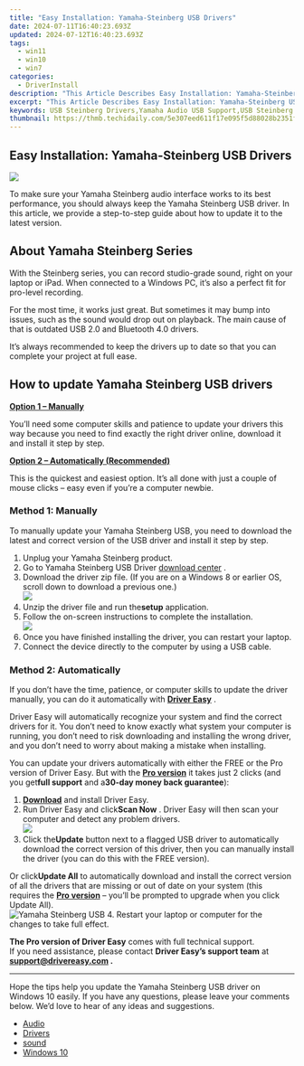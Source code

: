 ```yaml
---
title: "Easy Installation: Yamaha-Steinberg USB Drivers"
date: 2024-07-11T16:40:23.693Z
updated: 2024-07-12T16:40:23.693Z
tags:
  - win11
  - win10
  - win7
categories:
  - DriverInstall
description: "This Article Describes Easy Installation: Yamaha-Steinberg USB Drivers"
excerpt: "This Article Describes Easy Installation: Yamaha-Steinberg USB Drivers"
keywords: USB Steinberg Drivers,Yamaha Audio USB Support,USB Steinberg Drivers Installation,Easy Yamaha USB Driver Setup,USB Steinberg MIDI Drivers,Yamaha USB Driver Software,Steinberg Steinway Drivers Download
thumbnail: https://thmb.techidaily.com/5e307eed611f17e095f5d88028b2351fba3d967d59553e6950da1a4414daed51.jpg
---
```


## Easy Installation: Yamaha-Steinberg USB Drivers

![](https://images.drivereasy.com/wp-content/uploads/2021/01/Yamaha-Logo-1967-1200x576.jpg)

 To make sure your Yamaha Steinberg audio interface works to its best performance, you should always keep the Yamaha Steinberg USB driver. In this article, we provide a step-to-step guide about how to update it to the latest version.

## About Yamaha Steinberg Series

 With the Steinberg series, you can record studio-grade sound, right on your laptop or iPad. When connected to a Windows PC, it’s also a perfect fit for pro-level recording.

 For the most time, it works just great. But sometimes it may bump into issues, such as the sound would drop out on playback. The main cause of that is outdated USB 2.0 and Bluetooth 4.0 drivers.

 It’s always recommended to keep the drivers up to date so that you can complete your project at full ease.

## How to update Yamaha Steinberg USB drivers

[**Option 1 – Manually**](#method1)

 You’ll need some computer skills and patience to update your drivers this way because you need to find exactly the right driver online, download it and install it step by step.

[**Option 2 – Automatically (Recommended)**](#method2)

 This is the quickest and easiest option. It’s all done with just a couple of mouse clicks – easy even if you’re a computer newbie.

### Method 1: Manually

 To manually update your Yamaha Steinberg USB, you need to download the latest and correct version of the USB driver and install it step by step.

1. Unplug your Yamaha Steinberg product.
2. Go to Yamaha Steinberg USB Driver [download center](https://www.steinberg.net/en/support/downloads%5Fhardware/yamaha%5Fsteinberg%5Fusb%5Fdriver.html) .
3. Download the driver zip file. (If you are on a Windows 8 or earlier OS, scroll down to download a previous one.)  
![](https://images.drivereasy.com/wp-content/uploads/2021/01/windows-10-64-bit.jpg)
4. Unzip the driver file and run the**setup** application.
5. Follow the on-screen instructions to complete the installation.  
![](https://images.drivereasy.com/wp-content/uploads/2021/01/next.jpg)
6. Once you have finished installing the driver, you can restart your laptop.
7. Connect the device directly to the computer by using a USB cable.

### Method 2: Automatically

 If you don’t have the time, patience, or computer skills to update the driver manually, you can do it automatically with **[Driver Easy](https://tools.techidaily.com/drivereasy/download/)**  .

 Driver Easy will automatically recognize your system and find the correct drivers for it. You don’t need to know exactly what system your computer is running, you don’t need to risk downloading and installing the wrong driver, and you don’t need to worry about making a mistake when installing.

 You can update your drivers automatically with either the FREE or the Pro version of Driver Easy. But with the [**Pro version**](https://tools.techidaily.com/drivereasy/download/) it takes just 2 clicks (and you get**full support** and a**30-day money back guarantee**):

1. **[Download](https://tools.techidaily.com/drivereasy/download/)**  and install Driver Easy.
2. Run Driver Easy and click**Scan Now** . Driver Easy will then scan your computer and detect any problem drivers.  
![](https://images.drivereasy.com/wp-content/uploads/2020/12/Scan-now-1.jpg)
3. Click the**Update** button next to a flagged USB driver to automatically download the correct version of this driver, then you can manually install the driver (you can do this with the FREE version).  

 Or click**Update All** to automatically download and install the correct version of all the drivers that are missing or out of date on your system (this requires the **[Pro version](https://tools.techidaily.com/drivereasy/download/)**  – you’ll be prompted to upgrade when you click Update All).  
![Yamaha Steinberg USB](https://images.drivereasy.com/wp-content/uploads/2021/01/usb.jpg)
4. Restart your laptop or computer for the changes to take full effect.

**The Pro version of Driver Easy** comes with full technical support.  
 If you need assistance, please contact **Driver Easy’s support team** at **[support@drivereasy.com](mailto:support@drivereasy.com) .**

---

 Hope the tips help you update the Yamaha Steinberg USB driver on Windows 10 easily. If you have any questions, please leave your comments below. We’d love to hear of any ideas and suggestions.

* [Audio](https://store.drivereasy.com/order/cart.php?PRODS=4731822&QTY=1&AFFILIATE=108875)
* [Drivers](https://tools.techidaily.com/drivereasy/download/)
* [sound](https://store.drivereasy.com/order/cart.php?PRODS=4731822&QTY=1&AFFILIATE=108875)
* [Windows 10](https://tools.techidaily.com/drivereasy/download/)

<ins class="adsbygoogle"
     style="display:block"
     data-ad-format="autorelaxed"
     data-ad-client="ca-pub-7571918770474297"
     data-ad-slot="1223367746"></ins>



<ins class="adsbygoogle"
     style="display:block"
     data-ad-client="ca-pub-7571918770474297"
     data-ad-slot="8358498916"
     data-ad-format="auto"
     data-full-width-responsive="true"></ins>


